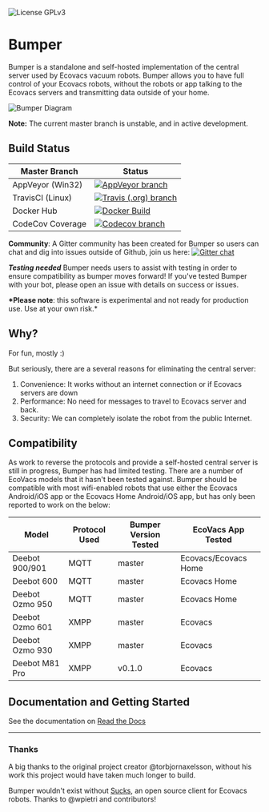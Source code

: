 ![License GPLv3](https://img.shields.io/github/license/bmartin5692/bumper.svg?color=brightgreen)

# Bumper

Bumper is a standalone and self-hosted implementation of the central server used by Ecovacs vacuum robots. Bumper allows you to have full control of your Ecovacs robots, without the robots or app talking to the Ecovacs servers and transmitting data outside of your home.

![Bumper Diagram](./docs/images/BumperDiagram.png "Bumper Diagram")

**Note:** The current master branch is unstable, and in active development.

## Build Status

| Master Branch    | Status                                                                                                                                                             |
| ---------------- | ------------------------------------------------------------------------------------------------------------------------------------------------------------------ |
| AppVeyor (Win32) | [![AppVeyor branch](https://img.shields.io/appveyor/ci/bmartin5692/bumper/master?logo=appveyor)](https://ci.appveyor.com/project/bmartin5692/bumper/branch/master) |
| TravisCI (Linux) | [![Travis (.org) branch](https://img.shields.io/travis/bmartin5692/bumper/master?logo=travis)](https://travis-ci.com/bmartin5692/bumper/branch/master)             |
| Docker Hub       | [![Docker Build](https://img.shields.io/docker/cloud/build/bmartin5692/bumper?logo=docker)](https://hub.docker.com/r/bmartin5692/bumper/branch/master)             |
| CodeCov Coverage | [![Codecov branch](https://img.shields.io/codecov/c/github/bmartin5692/bumper/master?logo=codecov)](https://codecov.io/gh/bmartin5692/bumper/branch/master)        |

**Community**:
A Gitter community has been created for Bumper so users can chat and dig into issues outside of Github, join us here:
[![Gitter chat](https://badges.gitter.im/gitterHQ/gitter.png)](https://gitter.im/ecovacs-bumper/community)

**_Testing needed_**
Bumper needs users to assist with testing in order to ensure compatibility as bumper moves forward! If you've tested Bumper with your bot, please open an issue with details on success or issues.

**\*Please note**: this software is experimental and not ready for production use. Use at your own risk.\*

## Why?

For fun, mostly :)

But seriously, there are a several reasons for eliminating the central server:

1. Convenience: It works without an internet connection or if Ecovacs servers are down
2. Performance: No need for messages to travel to Ecovacs server and back.
3. Security: We can completely isolate the robot from the public Internet.

## Compatibility

As work to reverse the protocols and provide a self-hosted central server is still in progress, Bumper has had limited testing. There are a number of EcoVacs models that it hasn't been tested against. Bumper should be compatible with most wifi-enabled robots that use either the Ecovacs Android/iOS app or the Ecovacs Home Android/iOS app, but has only been reported to work on the below:

| Model           | Protocol Used | Bumper Version Tested | EcoVacs App Tested   |
| --------------- | ------------- | --------------------- | -------------------- |
| Deebot 900/901  | MQTT          | master                | Ecovacs/Ecovacs Home |
| Deebot 600      | MQTT          | master                | Ecovacs Home         |
| Deebot Ozmo 950 | MQTT          | master                | Ecovacs Home         |
| Deebot Ozmo 601 | XMPP          | master                | Ecovacs              |
| Deebot Ozmo 930 | XMPP          | master                | Ecovacs              |
| Deebot M81 Pro  | XMPP          | v0.1.0                | Ecovacs              |

## Documentation and Getting Started

See the documentation on [Read the Docs](https://bumper.readthedocs.io)

---

### Thanks

A big thanks to the original project creator @torbjornaxelsson, without his work this project would have taken much longer to build.

Bumper wouldn't exist without [Sucks](https://github.com/wpietri/sucks), an open source client for Ecovacs robots. Thanks to @wpietri and contributors!

